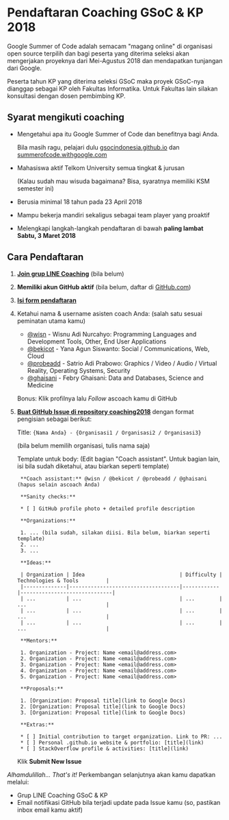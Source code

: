 # Pendaftaran Coaching GSoC & KP 2018

Google Summer of Code adalah semacam "magang online" di organisasi open source terpilih dan bagi peserta yang diterima seleksi akan mengerjakan proyeknya dari Mei-Agustus 2018 dan mendapatkan tunjangan dari Google.

Peserta tahun KP yang diterima seleksi GSoC maka proyek GSoC-nya dianggap sebagai KP oleh Fakultas Informatika. Untuk Fakultas lain silakan konsultasi dengan dosen pembimbing KP.

## Syarat mengikuti coaching

* Mengetahui apa itu Google Summer of Code dan benefitnya bagi Anda.

  Bila masih ragu, pelajari dulu [gsocindonesia.github.io](https://gsocindonesia.github.io/) dan [summerofcode.withgoogle.com](http://summerofcode.withgoogle.com/)
    
* Mahasiswa aktif Telkom University semua tingkat & jurusan

  (Kalau sudah mau wisuda bagaimana? Bisa, syaratnya memiliki KSM semester ini)

* Berusia minimal 18 tahun pada 23 April 2018
* Mampu bekerja mandiri sekaligus sebagai team player yang proaktif
* Melengkapi langkah-langkah pendaftaran di bawah **paling lambat Sabtu, 3 Maret 2018**

## Cara Pendaftaran

1. **[Join grup LINE Coaching](https://line.me/ti/g/-t_sKxNHNu)** (bila belum)
     
2. **Memiliki akun GitHub aktif** (bila belum, daftar di [GitHub.com](https://github.com))

3. **[Isi form pendaftaran](https://goo.gl/forms/6FZJHMid74SEmWi93)**

4. Ketahui nama & username asisten coach Anda: (salah satu sesuai peminatan utama kamu)

   * [@wisn](https://github.com/wisn) - Wisnu Adi Nurcahyo: Programming Languages and Development Tools, Other, End User Applications
   * [@bekicot](https://github.com/bekicot) - Yana Agun Siswanto: Social / Communications, Web, Cloud
   * [@probeadd](https://github.com/probeadd) - Satrio Adi Prabowo: Graphics / Video / Audio / Virtual Reality, Operating Systems, Security
   * [@ghaisani](https://github.com/ghaisani) - Febry Ghaisani: Data and Databases, Science and Medicine
   
   Bonus: Klik profilnya lalu _Follow_ ascoach kamu di GitHub

4. **[Buat GitHub Issue di repository coaching2018](https://github.com/gsocindonesia/coaching2018/issues/new)** dengan format pengisian sebagai berikut:

   Title: `{Nama Anda} - {Organisasi1 / Organisasi2 / Organisasi3}`
   
   (bila belum memilih organisasi, tulis nama saja)
   
   Template untuk body: (Edit bagian "Coach assistant". Untuk bagian lain, isi bila sudah diketahui, atau biarkan seperti template)
   
        **Coach assistant:** @wisn / @bekicot / @probeadd / @ghaisani (hapus selain ascoach Anda)

        **Sanity checks:**

        * [ ] GitHub profile photo + detailed profile description

        **Organizations:**

        1. ... (bila sudah, silakan diisi. Bila belum, biarkan seperti template)
        2. ...
        3. ...

        **Ideas:**

        | Organization | Idea                               | Difficulty | Technologies & Tools         |
        |--------------|------------------------------------|------------|------------------------------|
        | ...          | ...                                | ...        | ...                          |
        | ...          | ...                                | ...        | ...                          |
        | ...          | ...                                | ...        | ...                          |

        **Mentors:**

        1. Organization - Project: Name <email@address.com>
        2. Organization - Project: Name <email@address.com>
        3. Organization - Project: Name <email@address.com>
        4. Organization - Project: Name <email@address.com>
        5. Organization - Project: Name <email@address.com>

        **Proposals:**

        1. [Organization: Proposal title](link to Google Docs)
        2. [Organization: Proposal title](link to Google Docs)
        3. [Organization: Proposal title](link to Google Docs)

        **Extras:**

        * [ ] Initial contribution to target organization. Link to PR: ...
        * [ ] Personal .github.io website & portfolio: [title](link)
        * [ ] StackOverflow profile & activities: [title](link)

   Klik **Submit New Issue**

_Alhamdulillah... That's it!_ Perkembangan selanjutnya akan kamu dapatkan melalui:

* Grup LINE Coaching GSoC & KP
* Email notifikasi GitHub bila terjadi update pada Issue kamu (so, pastikan inbox email kamu aktif)
